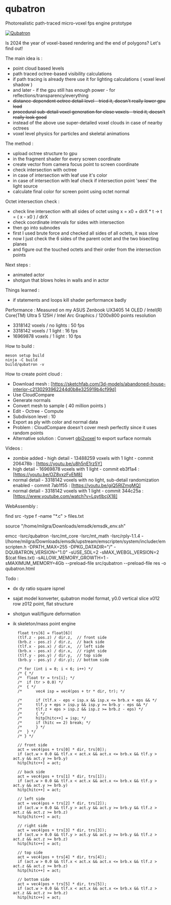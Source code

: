 # qubatron
Photorealistic path-traced micro-voxel fps engine prototype

[![Qubatron](https://img.youtube.com/vi/LqytIbcjX18/0.jpg)](https://www.youtube.com/watch?v=LqytIbcjX18)

Is 2024 the year of voxel-based rendering and the end of polygons? Let's find out!

The main idea is :
- point cloud based levels
- path traced octree-based visibility calculations
- if path tracing is already there use it for lighting calculations ( voxel level shadow )
- and later - if the gpu still has enough power - for reflections/transparency/everything
- ~~distance-dependent octree detail level - tried it, doesn't really lower gpu load~~
- ~~procedural sub-detail voxel generation for close voxels - tried it, doesn't really look good~~
- instead of the above use super-detailed voxel clouds in case of nearby octrees
- voxel level physics for particles and skeletal animations

The method :
- upload octree structure to gpu
- in the fragment shader for every screen coordinate
 - create vector from camera focus point to screen coordinate
 - check intersection with octree
 - in case of intersection with leaf use it's color
 - in case of intersection with leaf check if intersection point 'sees' the light source
 - calculate final color for screen point using octet normal

Octet intersection check :
- check line intersection with all sides of octet using x = x0 + dirX * t -> t = ( x - x0 ) / dirX
- check coordinate intervals for sides with intersection
- then go into subnodes
 - first I used brute force and checked all sides of all octets, it was slow
 - now I just check the 6 sides of the parent octet and the two bisecting planes
 - and figure out the touched octets and their order from the intersection points

Next steps :
- animated actor
- shotgun that blows holes in walls and in actor

Things learned :
- if statements and loops kill shader performance badly

Performance :
Measured on my ASUS Zenbook UX3405 14 OLED / Intel(R) Core(TM) Ultra 5 125H / Intel Arc Graphics / 1200x800 points resolution
- 3318142 voxels / no lights : 50 fps
- 3318142 voxels / 1 light : 16 fps
- 16969878 voxels / 1 light : 10 fps 

How to build :
```
meson setup build
ninja -C build
build/qubatron -v
```

How to create point cloud :

- Download mesh : [https://sketchfab.com/3d-models/abandoned-house-interior-c2130293962244d0b8e325919b4cf99d]
- Use CloudCompare
- Generate normals
- Convert mesh to sample ( 40 million points )
- Edit - Octree - Compute
- Subdivison level : 10
- Export as ply with color and normal data
- Problem : CloudCompare doesn't cover mesh perfectly since it uses random points
- Alternative solution : Convert [obj2voxel](https`://github.com/Eisenwave/obj2voxel) to export surface normals

Videos :

- zombie added - high detail - 13488259 voxels with 1 light - commit 206478b : [https://youtu.be/u8h5nE1rz5Y]
- high detail - 16969878 voxels with 1 light - commit eb3f1a4 : [https://youtu.be/OZ8vxzFvEM8]
- normal detail - 3318142 voxels with no light, sub-detail randomization enabled - commit 7ab1f55 : [https://youtu.be/giQ5RIZmgMQ]
- normal detail - 3318142 voxels with 1 light - commit 344c25a : [https://www.youtube.com/watch?v=LqytIbcjX18]

WebAssembly :

find src -type f -name "*.c" > files.txt

source "/home/milgra/Downloads/emsdk/emsdk_env.sh"

emcc -Isrc/qubatron -Isrc/mt_core -Isrc/mt_math -Isrc/rply-1.1.4 -I/home/milgra/Downloads/emsdk/upstream/emscripten/system/includer/emscripten.h -DPATH_MAX=255 -DPKG_DATADIR=\"/\" -DQUBATRON_VERSION=\"1.0\" -sUSE_SDL=2 -sMAX_WEBGL_VERSION=2 $(cat files.txt) -sALLOW_MEMORY_GROWTH=1 -sMAXIMUM_MEMORY=4Gb --preload-file src/qubatron --preload-file res -o qubatron.html

Todo :

- dx dy ratio square ispnel
- sajat model konverter, qubatron model format, y0.0 vertical slice x012 row z012 point, flat structure
- shotgun wall/figure deformation
- ik skeleton/mass point engine

	    float trs[6] = float[6](
		(tlf.z - pos.z) / dir.z,  // front side
		(brb.z - pos.z) / dir.z,  // back side
		(tlf.x - pos.x) / dir.x,  // left side
		(brb.x - pos.x) / dir.x,  // right side
		(tlf.y - pos.y) / dir.y,  // top side
		(brb.y - pos.y) / dir.y); // bottom side

	    /* for (int i = 0; i < 6; i++) */
	    /* { */
	    /* 	float tr = trs[i]; */
	    /* 	if (tr > 0.0) */
	    /* 	{ */
	    /* 	    vec4 isp = vec4(pos + tr * dir, tr); */

	    /* 	    if (tlf.x - eps < isp.x && isp.x <= brb.x + eps && */
	    /* 		tlf.y + eps > isp.y && isp.y >= brb.y - eps && */
	    /* 		tlf.z + eps > isp.z && isp.z >= brb.z - eps) */
	    /* 	    { */
	    /* 		hitp[hitc++] = isp; */
	    /* 		if (hitc == 2) break; */
	    /* 	    } */
	    /* 	} */
	    /* } */

	    // front side
	    act = vec4(pos + trs[0] * dir, trs[0]);
	    if (act.w > 0.0 && tlf.x < act.x && act.x <= brb.x && tlf.y > act.y && act.y >= brb.y)
		hitp[hitc++] = act;

	    // back side
	    act = vec4(pos + trs[1] * dir, trs[1]);
	    if (act.w > 0.0 && tlf.x < act.x && act.x <= brb.x && tlf.y > act.y && act.y >= brb.y)
		hitp[hitc++] = act;

	    // left side
	    act = vec4(pos + trs[2] * dir, trs[2]);
	    if (act.w > 0.0 && tlf.y > act.y && act.y >= brb.y && tlf.z > act.z && act.z >= brb.z)
		hitp[hitc++] = act;

	    // right side
	    act = vec4(pos + trs[3] * dir, trs[3]);
	    if (act.w > 0.0 && tlf.y > act.y && act.y >= brb.y && tlf.z > act.z && act.z >= brb.z)
		hitp[hitc++] = act;

	    // top side
	    act = vec4(pos + trs[4] * dir, trs[4]);
	    if (act.w > 0.0 && tlf.x < act.x && act.x <= brb.x && tlf.z > act.z && act.z >= brb.z)
		hitp[hitc++] = act;

	    // bottom side
	    act = vec4(pos + trs[5] * dir, trs[5]);
	    if (act.w > 0.0 && tlf.x < act.x && act.x <= brb.x && tlf.z > act.z && act.z >= brb.z)
		hitp[hitc++] = act;
